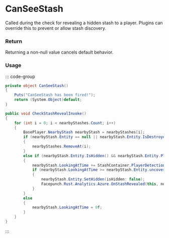 # CanSeeStash
<Badge type="info" text="Entity"/><Badge type="danger" text="Carbon Compatible"/><Badge type="warning" text="Oxide Compatible"/>
Called during the check for revealing a hidden stash to a player. Plugins can override this to prevent or allow stash discovery.

### Return
Returning a non-null value cancels default behavior.

### Usage
::: code-group
```csharp [Example]
private object CanSeeStash()
{
	Puts("CanSeeStash has been fired!");
	return (System.Object)default;
}
```
```csharp [Source — Assembly-CSharp @ BasePlayer]
public void CheckStashRevealInvoke()
{
	for (int i = 0; i < nearbyStashes.Count; i++)
	{
		BasePlayer.NearbyStash nearbyStash = nearbyStashes[i];
		if (nearbyStash.Entity == null || nearbyStash.Entity.IsDestroyed)
		{
			nearbyStashes.RemoveAt(i);
		}
		else if (nearbyStash.Entity.IsHidden() && nearbyStash.Entity.PlayerInRange(this))
		{
			nearbyStash.LookingAtTime += StashContainer.PlayerDetectionTickRate;
			if (nearbyStash.LookingAtTime >= nearbyStash.Entity.uncoverTime)
			{
				nearbyStash.Entity.SetHidden(isHidden: false);
				Facepunch.Rust.Analytics.Azure.OnStashRevealed(this, nearbyStash.Entity);
			}
		}
		else
		{
			nearbyStash.LookingAtTime = 0f;
		}
	}
}

```
:::

